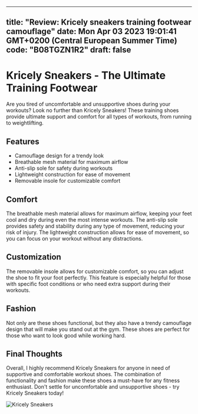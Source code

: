
---
title: "Review: Kricely sneakers training footwear camouflage" 
date: Mon Apr 03 2023 19:01:41 GMT+0200 (Central European Summer Time)
code: "B08TGZN1R2"
draft: false
---
    
# Kricely Sneakers - The Ultimate Training Footwear

Are you tired of uncomfortable and unsupportive shoes during your workouts? Look no further than Kricely Sneakers! These training shoes provide ultimate support and comfort for all types of workouts, from running to weightlifting.

## Features

- Camouflage design for a trendy look
- Breathable mesh material for maximum airflow
- Anti-slip sole for safety during workouts
- Lightweight construction for ease of movement
- Removable insole for customizable comfort

## Comfort 

The breathable mesh material allows for maximum airflow, keeping your feet cool and dry during even the most intense workouts. The anti-slip sole provides safety and stability during any type of movement, reducing your risk of injury. The lightweight construction allows for ease of movement, so you can focus on your workout without any distractions.

## Customization 

The removable insole allows for customizable comfort, so you can adjust the shoe to fit your foot perfectly. This feature is especially helpful for those with specific foot conditions or who need extra support during their workouts.

## Fashion 

Not only are these shoes functional, but they also have a trendy camouflage design that will make you stand out at the gym. These shoes are perfect for those who want to look good while working hard.

## Final Thoughts 

Overall, I highly recommend Kricely Sneakers for anyone in need of supportive and comfortable workout shoes. The combination of functionality and fashion make these shoes a must-have for any fitness enthusiast. Don't settle for uncomfortable and unsupportive shoes - try Kricely Sneakers today!

![Kricely Sneakers](https://m.media-amazon.com/images/I/61D+QFz1RNL._AC_UL320_.jpg)